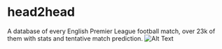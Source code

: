 # head2head
A database of every English Premier League football match, over 23k of them with stats and tentative match prediction.
![Alt Text]()
